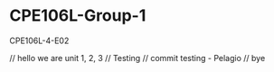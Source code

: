# CPE106L-Group-1
CPE106L-4-E02

// hello we are unit 1, 2, 3
// Testing
// commit testing - Pelagio
// bye